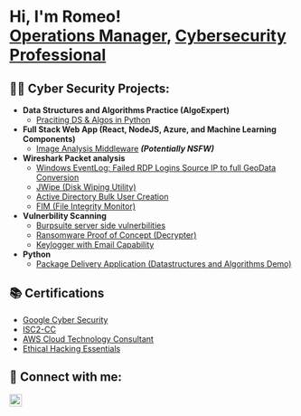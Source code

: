 <h1>Hi, I'm Romeo! <br/><a href="https://github.com/goldentoucan/Portfolio-Main/">Operations Manager</a>,  <a href="https://www.linkedin.com/in/romeo-valdez-pxccincidentmanager/">Cybersecurity Professional</a>

<h2>👨‍💻 Cyber Security Projects:</h2>

- <b>Data Structures and Algorithms Practice (AlgoExpert)</b>
  - [Praciting DS & Algos in Python](https://github.com/joshmadakor1/Algorithms-Practice)
- <b>Full Stack Web App (React, NodeJS, Azure, and Machine Learning Components)</b>
  - [Image Analysis Middleware](https://github.com/joshmadakor1/4chan-Image-Analysis-Middleware-C964) <b><i>(Potentially NSFW)</b></i>
- <b>Wireshark Packet analysis</b>
  - [Windows EventLog: Failed RDP Logins Source IP to full GeoData Conversion](https://github.com/joshmadakor1/Sentinel-Lab)
  - [JWipe (Disk Wiping Utility)](https://github.com/joshmadakor1/Jwipe.PowerShell)
  - [Active Directory Bulk User Creation](https://github.com/joshmadakor1/AD_PS)
  - [FIM (File Integrity Monitor)](https://github.com/joshmadakor1/PowerShell-Integrity-FIM)
- <b>Vulnerbility Scanning</b>
  - [Burpsuite server side vulnerbilities](https://coursera.org/share/c94615b29512cbdcaaf44a263a66de68)
  - [Ransomware Proof of Concept (Decrypter)](https://github.com/joshmadakor1/DecrypterPOC)
  - [Keylogger with Email Capability](https://github.com/joshmadakor1/Key-Logger-With-Email)
- <b>Python</b>
  - [Package Delivery Application (Datastructures and Algorithms Demo)](https://github.com/joshmadakor1/Package-Delivery-Pathfinding-Algorithm)

<h2>📚 Certifications</h2>

- [Google Cyber Security](https://coursera.org/share/02b6acf65e8a92ca880727acf4a32b81)
- [ISC2-CC](https://www.youtube.com/watch?v=uHy3oM7NnoU)
- [AWS Cloud Technology Consultant](https://coursera.org/share/1a735a096b95a3cd817dcf2ac4b0d09c)
- [Ethical Hacking Essentials](https://www.youtube.com/watch?v=OfvdQeh79s0)


<h2> 🤳 Connect with me:</h2>



[<img align="left" alt="RomeoValdez | LinkedIn" width="22px" src="https://cdn.jsdelivr.net/npm/simple-icons@v3/icons/linkedin.svg" />][linkedin]



[linkedin]: https://linkedin.com/in/romeo-valdez-pxccincidentmanager

<!--
**goldentoucan/portfoliomain1** is a ✨ _special_ ✨ repository because its `README.md` (this file) appears on your GitHub profile.

Here are some ideas to get you started:

- 🔭 I’m currently working on ...
- 🌱 I’m currently learning ...
- 👯 I’m looking to collaborate on ...
- 🤔 I’m looking for help with ...
- 💬 Ask me about ...
- 📫 How to reach me: ...
- ⚡ Fun fact: ...
-->
